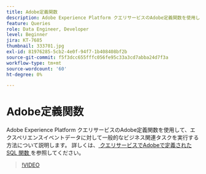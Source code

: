 ```yaml
---
title: Adobe定義関数
description: Adobe Experience Platform クエリサービスのAdobe定義関数を使用して、エクスペリエンスイベントデータに対して一般的なビジネス関連タスクを実行する方法について説明します。
feature: Queries
role: Data Engineer, Developer
level: Beginner
jira: KT-7685
thumbnail: 333701.jpg
exl-id: 81976285-5cb2-4e0f-94f7-1b408408bf2b
source-git-commit: f5f3dcc655fffc056fe95c33a3cd7abba24d7f3a
workflow-type: tm+mt
source-wordcount: '60'
ht-degree: 0%

---
```


# Adobe定義関数

Adobe Experience Platform クエリサービスのAdobe定義関数を使用して、エクスペリエンスイベントデータに対して一般的なビジネス関連タスクを実行する方法について説明します。 詳しくは、[ クエリサービスでAdobeで定義された SQL 関数 ](https://experienceleague.adobe.com/ja/docs/experience-platform/query/sql/adobe-defined-functions) を参照してください。

>[!VIDEO](https://video.tv.adobe.com/v/333701?learn=on&enablevpops)
